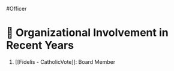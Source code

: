 #Officer 
# 💼 Organizational Involvement in Recent Years

1. [[Fidelis - CatholicVote]]: Board Member
